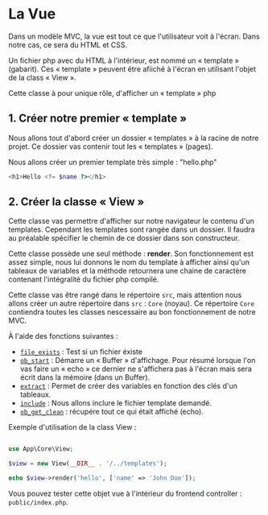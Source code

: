 # La Vue

Dans un modèle MVC, la vue est tout ce que l'utilisateur voit à l'écran. Dans notre cas, ce sera du HTML et CSS.

Un fichier php avec du HTML à l'intérieur, est nommé un « template » (gabarit). Ces « template » peuvent être afiiché à l'écran en utilisant l'objet de la class « View ».

Cette classe à pour unique rôle, d'afficher un « template » php

## 1. Créer notre premier « template »

Nous allons tout d'abord créer un dossier « templates » à la racine de notre projet. Ce dossier vas contenir tout les « templates » (pages).

Nous allons créer un premier template très simple : "hello.php"

```php
<h1>Hello <?= $name ?></h1>
```

## 2. Créer la classe « View »

Cette classe vas permettre d'afficher sur notre navigateur le contenu d'un templates. Cependant les templates sont rangée dans un dossier. Il faudra au préalable spécifier le chemin de ce dossier dans son constructeur.

Cette classe possède une seul méthode : **render**. Son fonctionnement est assez simple, nous lui donnons le nom du template à afficher ainsi qu'un tableaux de variables et la méthode retournera une chaine de caractère contenant l'intégralité du fichier php compilé.

Cette classe vas être rangé dans le répertoire `src`, mais attention nous allons créer un autre répertoire dans `src` : `Core` (noyau). Ce répertoire `Core` contiendra toutes les classes nescessaire au bon fonctionnement de notre MVC.

À l'aide des fonctions suivantes :

- [`file_exists`](https://www.php.net/manual/en/function.file-exists.php) : Test si un fichier éxiste
- [`ob_start`](https://www.php.net/manual/fr/function.ob-start.php) : Démarre un « Buffer » d'affichage. Pour résumé lorsque l'on vas faire un « echo » ce dernier ne s'affichera pas à l'écran mais sera écrit dans la mémoire (dans un Buffer).
- [`extract`](https://www.php.net/manual/fr/function.extract) : Permet de créer des variables en fonction des clés d'un tableaux.
- [`include`](https://www.php.net/manual/fr/function.include.php) : Nous allons inclure le fichier template demandé.
- [`ob_get_clean`](https://www.php.net/manual/fr/function.ob-get-clean) : récupére tout ce qui était affiché (echo).

Exemple d'utilisation de la class View :

```php

use App\Core\View;

$view = new View(__DIR__ . '/../templates');

echo $view->render('hello', ['name' => 'John Doe']);

```

Vous pouvez tester cette objet vue à l'intérieur du frontend controller : `public/index.php`.

